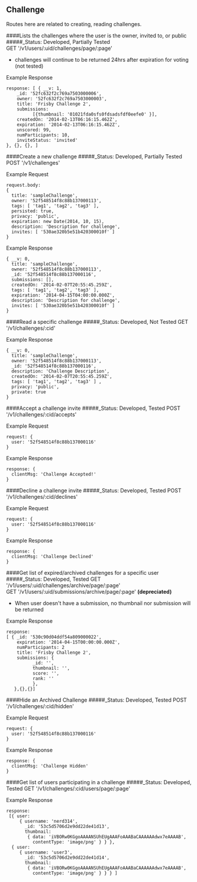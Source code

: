 
Challenge
----------------------
Routes here are related to creating, reading challenges.

####Lists the challenges where the user is the owner, invited to, or public
#####_Status: Developed, Partially Tested  
GET '/v1/users/:uid/challenges/page/:page'

- challenges will continue to be returned 24hrs after expiration for voting (not tested)

Example Response
```
response: [ { __v: 1,
    _id: '52fc632f2c769a7503000006',
    owner: '52fc632f2c769a7503000003',
    title: 'Frisby Challenge 2',
    submissions: 
          [{thumbnail: '01021fda0sfs0fdsadsfdf0eefe0' }],
    createdOn: '2014-02-13T06:16:15.462Z',
    expiration: '2014-02-13T06:16:15.462Z',
    unscored: 99,
    numParticipants: 10,
    inviteStatus: 'invited'
}, {}, {}, ]
```
####Create a new challenge
#####_Status: Developed, Partially Tested 
POST '/v1/challenges'

Example Request
```
request.body:
{
  title: 'sampleChallenge',
  owner: '52f548514f8c88b137000113',
  tags: [ 'tag1', 'tag2', 'tag3' ],
  persisted: true,
  privacy: 'public',
  expiration: new Date(2014, 10, 15),
  description: 'Description for challenge',
  invites: [ '530ae320b5e51b420300010f' ]
}
```
Example Response
```
{ __v: 0,
  title: 'sampleChallenge',
  owner: '52f548514f8c88b137000113',
  _id: '52f548514f8c88b137000116',
  submissions: [],
  createdOn: '2014-02-07T20:55:45.259Z',
  tags: [ 'tag1', 'tag2', 'tag3' ],
  expiration: '2014-04-15T04:00:00.000Z',
  description: 'Description for challenge',
  invites: [ '530ae320b5e51b420300010f' ]
}
```
####Read a specific challenge
#####_Status: Developed, Not Tested
GET '/v1/challenges/:cid'

Example Response
```
{ __v: 0,
  title: 'sampleChallenge',
  owner: '52f548514f8c88b137000113',
  _id: '52f548514f8c88b137000116',
  description: 'Challenge Description',
  createdOn: '2014-02-07T20:55:45.259Z',
  tags: [ 'tag1', 'tag2', 'tag3' ] ,
  privacy: 'public',
  private: true
}
```
####Accept a challenge invite
#####_Status: Developed, Tested
POST '/v1/challenges/:cid/accepts'

Example Request
```
request: {
  user: '52f548514f8c88b137000116'
}
```
Example Response
```
response: {
  clientMsg: 'Challenge Accepted!'
}
```

####Decline a challenge invite
#####_Status: Developed, Tested
POST '/v1/challenges/:cid/declines'

Example Request
```
request: {
  user: '52f548514f8c88b137000116'
}
```
Example Response
```
response: {
  clientMsg: 'Challenge Declined'
}
```

####Get list of expired/archived challenges for a specific user
#####_Status: Developed, Tested
GET '/v1/users/:uid/challenges/archive/page/:page'  
GET '/v1/users/:uid/submissions/archive/page/:page' **(depreciated)**

- When user doesn't have a submission, no thumbnail nor submission will be returned

Example Response
```
response:
[ { _id: '530c90d04ddf54a809000022',
    expiration: '2014-04-15T00:00:00.000Z',
    numParticipants: 2
    title: 'Frisby Challenge 2',
    submissions: {
          _id: '',
          thumbnail: '',
          score: '',
          rank: ''
          },
   },{},{}]
```
####Hide an Archived Challenge
#####_Status: Developed, Tested
POST '/v1/challenges/:cid/hidden'

Example Request
```
request: {
  user: '52f548514f8c88b137000116'
}
```
Example Response
```
response: {
  clientMsg: 'Challenge Hidden'
}
```

####Get list of users participating in a challenge
#####_Status: Developed, Tested
GET '/v1/challenges/:cid/users/page/:page'

Example Response
```
response:
 [{ user:
     { username: 'nerd314',
       _id: '53c5d5706d2e9dd22de41d13',
       thumbnail:
        { data: 'iVBORw0KGgoAAAANSUhEUgAAAFoAAABaCAAAAAAdwx7eAAAAB', 
          contentType: 'image/png' } } },
  { user:
     { username: 'user3',
       _id: '53c5d5706d2e9dd22de41d14',
       thumbnail:
        { data: 'iVBORw0KGgoAAAANSUhEUgAAAFoAAABaCAAAAAAdwx7eAAAAB', 
          contentType: 'image/png' } } } ]
```
